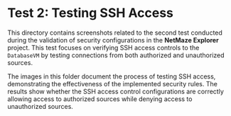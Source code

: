 # Test 2: Testing SSH Access 

This directory contains screenshots related to the second test conducted during the validation of security configurations in the **NetMaze Explorer** project. This test focuses on verifying SSH access controls to the `DatabaseVM` by testing connections from both authorized and unauthorized sources.

The images in this folder document the process of testing SSH access, demonstrating the effectiveness of the implemented security rules. The results show whether the SSH access control configurations are correctly allowing access to authorized sources while denying access to unauthorized sources.
